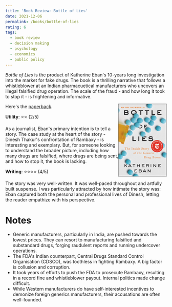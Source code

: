 ```yaml
---
title: 'Book Review: Bottle of Lies'
date: 2021-12-06
permalink: /books/bottle-of-lies
rating: 6
tags:
  - book review
  - decision making
  - psychology
  - economics
  - public policy
---
```


*Bottle of Lies* is the product of Katherine Eban's 10-years long investigation into the market for fake drugs. The book is a thrilling narrative that follows a whistleblower at an Indian pharmacuetical manufacturers who uncovers an illegal falsified drug operation. The scale of the fraud - and how long it took to stop it - is frightening and informative.

<img align="right" width="30%" src="/images/books/bottle_of_lies.jpeg">

Here's the [paperback](https://www.amazon.com/Bottle-Lies-Inside-Story-Generic/dp/0062338781).

**Utility**: ⭐⭐ (2/5)

As a journalist, Eban's primary intention is to tell a story. The case study at the heart of the story - Dinesh Thakur's confrontation of Rambaxy - is interesting and exemplary. But, for someone looking to understand the broader picture, including how many drugs are falsified, where drugs are being sent, and how to stop it, the book is lacking.

**Writing**: ⭐⭐⭐⭐ (4/5)

The story was very well-written. It was well-paced throughout and artfully built suspense. I was particularly attracted by how intimate the story was: Eban captured both the personal and professional lives of Dinesh, letting the reader empathize with his perspective.

Notes
===

- Generic manufacturers, particularly in India, are pushed towards the lowest prices. They can resort to manufacturing falsified and substandard drugs, forging raudulent reports and running undercover operations.
- The FDA's Indian counterpart, Central Drugs Standard Control Organisation (CDSCO), was toothless in fighting Rambaxy. A big factor is collusion and corruption.
- It took years of efforts to push the FDA to prosecute Rambaxy, resulting in a record fine and whistleblower payout. Internal politics made change difficult.
- While Western manufacturers do have self-interested incentives to demonize foreign generics manufacturers, their accusations are often well-founded.
